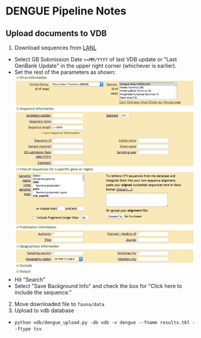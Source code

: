 # DENGUE Pipeline Notes

## Upload documents to VDB
1. Download sequences from [LANL](https://hfv.lanl.gov/components/sequence/HCV/search/searchi.html)
  * Select GB Submission Date `>=MM/YYYY` of last VDB update or "Last GenBank Update" in the upper right corner (whichever is earlier).
  * Set the rest of the parameters as shown:  
![Parameters](./download_instructions.png)  
  * Hit "Search"  
  * Select "Save Background Info" and check the box for "Click here to include the sequence."  
2. Move downloaded file to `fauna/data`
3. Upload to vdb database
  * `python vdb/dengue_upload.py -db vdb -v dengue --fname results.tbl --ftype tsv`
